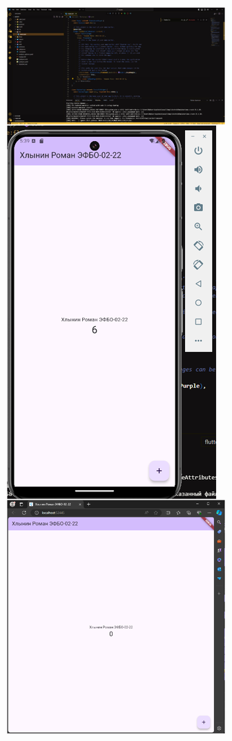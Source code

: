 ![code](https://github.com/Ferru5Manus/pr1/blob/main/Pasted%20image%2020240908203152.png)
![android](https://github.com/Ferru5Manus/pr1/blob/main/image.png)
![edge](https://github.com/Ferru5Manus/pr1/blob/main/image%20copy.png)
